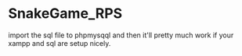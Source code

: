 # SnakeGame_RPS

import the sql file to phpmysqql
and then it'll pretty much work if your xampp and sql are setup nicely.
